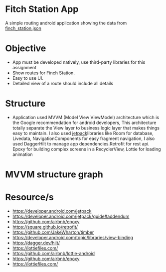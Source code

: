 # Fitch Station App
A simple routing android application showing the data from 
[finch_station.json](https://myttc.ca/finch_station.json)

# Objective
- App must be developed natively, use third-party libraries for this assignment
- Show routes for Finch Station.
- Easy to use UI.
- Detailed view of a route should include all details

# Structure
- Application used MVVM (Model View ViewModel) architecture which is the Google recommendation for android developers, This architecture totally separate the View layer to business logic layer that makes things easy to maintain. I also used [jetpack](https://developer.android.com/jetpack)libraries like Room for database, Livedata, NavigationComponents for easy fragment navigation, I also used DaggerHilt to manage app dependencies.Retrofit for rest api. Epoxy for building complex screens in a RecyclerView, Lottie for loading animation

# MVVM structure graph


# Resource/s
- https://developer.android.com/jetpack
- https://developer.android.com/jetpack/guide#addendum
- https://github.com/airbnb/epoxy
- https://square.github.io/retrofit/
- https://github.com/JakeWharton/timber
- https://developer.android.com/topic/libraries/view-binding
- https://dagger.dev/hilt/
- https://lottiefiles.com/
- https://github.com/airbnb/lottie-android
- https://github.com/airbnb/epoxy
- https://lottiefiles.com/
